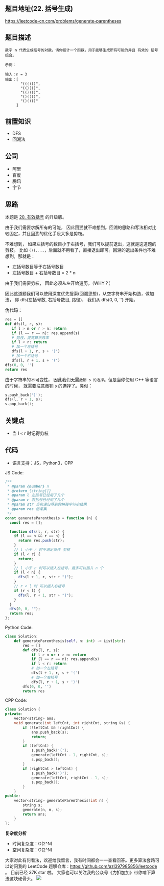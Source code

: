 ## 题目地址(22. 括号生成)

https://leetcode-cn.com/problems/generate-parentheses

## 题目描述

```
数字 n 代表生成括号的对数，请你设计一个函数，用于能够生成所有可能的并且 有效的 括号组合。

示例：

输入：n = 3
输出：[
       "((()))",
       "(()())",
       "(())()",
       "()(())",
       "()()()"
     ]

```

## 前置知识

- DFS
- 回溯法

## 公司

- 阿里
- 百度
- 腾讯
- 字节

## 思路

本题是 [20. 有效括号](./20.valid-parentheses.md) 的升级版。

由于我们需要求解所有的可能， 因此回溯就不难想到。回溯的思路和写法相对比较固定，并且回溯的优化手段大多是剪枝。

不难想到， 如果左括号的数目小于右括号，我们可以提前退出，这就是这道题的剪枝。 比如 `())....`，后面就不用看了，直接退出即可。回溯的退出条件也不难想到，那就是：

- 左括号数目等于右括号数目
- 左括号数目 + 右括号数目 = 2 \* n

由于我们需要剪枝， 因此必须从左开始遍历。（WHY？）

因此这道题我们可以使用深度优先搜索(回溯思想)，从空字符串开始构造，做加法， 即 dfs(左括号数, 右括号数目, 路径)， 我们从 dfs(0, 0, '') 开始。

伪代码：

```py
res = []
def dfs(l, r, s):
   if l > n or r > n: return
   if (l == r == n): res.append(s)
   # 剪枝，提高算法效率
   if l < r: return
   # 加一个左括号
   dfs(l + 1, r, s + '(')
   # 加一个右括号
   dfs(l, r + 1, s + ')')
dfs(0, 0, '')
return res
```

由于字符串的不可变性， 因此我们无需`撤销 s 的选择`。但是当你使用 C++ 等语言的时候， 就需要注意撤销 s 的选择了。类似：

```c++
s.push_back(')');
dfs(l, r + 1, s);
s.pop_back();
```

## 关键点

- 当 l < r 时记得剪枝

## 代码

- 语言支持：JS，Python3，CPP

JS Code:

```js
/**
 * @param {number} n
 * @return {string[]}
 * @param l 左括号已经用了几个
 * @param r 右括号已经用了几个
 * @param str 当前递归得到的拼接字符串结果
 * @param res 结果集
 */
const generateParenthesis = function (n) {
  const res = [];

  function dfs(l, r, str) {
    if (l == n && r == n) {
      return res.push(str);
    }
    // l 小于 r 时不满足条件 剪枝
    if (l < r) {
      return;
    }
    // l 小于 n 时可以插入左括号，最多可以插入 n 个
    if (l < n) {
      dfs(l + 1, r, str + "(");
    }
    // r < l 时 可以插入右括号
    if (r < l) {
      dfs(l, r + 1, str + ")");
    }
  }
  dfs(0, 0, "");
  return res;
};
```

Python Code:

```py
class Solution:
    def generateParenthesis(self, n: int) -> List[str]:
        res = []
        def dfs(l, r, s):
            if l > n or r > n: return
            if (l == r == n): res.append(s)
            if l < r: return
            # 加一个左括号
            dfs(l + 1, r, s + '(')
            # 加一个右括号
            dfs(l, r + 1, s + ')')
        dfs(0, 0, '')
        return res
```

CPP Code:

```cpp
class Solution {
private:
    vector<string> ans;
    void generate(int leftCnt, int rightCnt, string &s) {
        if (!leftCnt && !rightCnt) {
            ans.push_back(s);
            return;
        }
        if (leftCnt) {
            s.push_back('(');
            generate(leftCnt - 1, rightCnt, s);
            s.pop_back();
        }
        if (rightCnt > leftCnt) {
            s.push_back(')');
            generate(leftCnt, rightCnt - 1, s);
            s.pop_back();
        }
    }
public:
    vector<string> generateParenthesis(int n) {
        string s;
        generate(n, n, s);
        return ans;
    }
};
```

**复杂度分析**

- 时间复杂度：O(2^N)
- 空间复杂度：O(2^N)

大家对此有何看法，欢迎给我留言，我有时间都会一一查看回答。更多算法套路可以访问我的 LeetCode 题解仓库：https://github.com/azl397985856/leetcode 。 目前已经 37K star 啦。
大家也可以关注我的公众号《力扣加加》带你啃下算法这块硬骨头。
![](https://tva1.sinaimg.cn/large/007S8ZIlly1gfcuzagjalj30p00dwabs.jpg)
